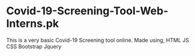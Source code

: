 # Covid-19-Screening-Tool-Web-Interns.pk
This is a very basic Covid-19 Screening tool online.
Made using,
HTML
JS
CSS
Bootstrap
Jquery
